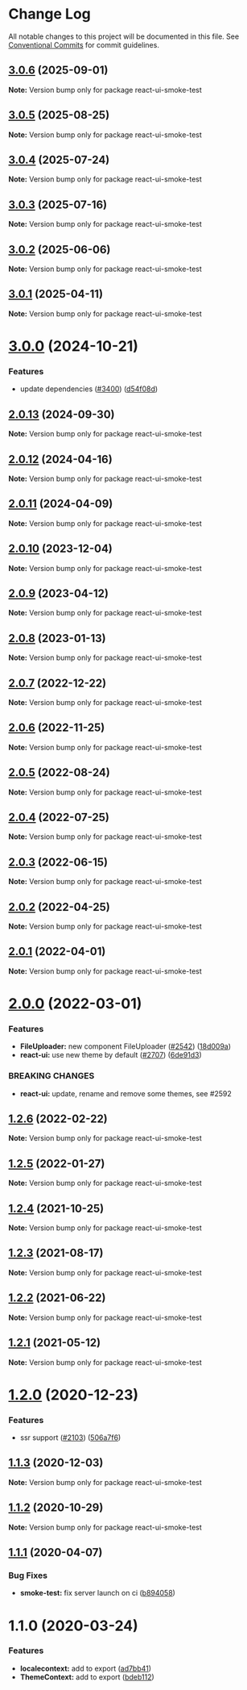 # Change Log

All notable changes to this project will be documented in this file.
See [Conventional Commits](https://conventionalcommits.org) for commit guidelines.

## [3.0.6](https://git.skbkontur.ru/ui/react-ui/compare/react-ui-smoke-test@3.0.3...react-ui-smoke-test@3.0.6) (2025-09-01)

**Note:** Version bump only for package react-ui-smoke-test





## [3.0.5](https://git.skbkontur.ru/ui/react-ui/compare/react-ui-smoke-test@3.0.3...react-ui-smoke-test@3.0.5) (2025-08-25)

**Note:** Version bump only for package react-ui-smoke-test





## [3.0.4](https://git.skbkontur.ru/ui/react-ui/compare/react-ui-smoke-test@3.0.3...react-ui-smoke-test@3.0.4) (2025-07-24)

**Note:** Version bump only for package react-ui-smoke-test





## [3.0.3](https://git.skbkontur.ru/ui/react-ui/compare/react-ui-smoke-test@3.0.2...react-ui-smoke-test@3.0.3) (2025-07-16)

**Note:** Version bump only for package react-ui-smoke-test





## [3.0.2](https://git.skbkontur.ru/ui/react-ui/compare/react-ui-smoke-test@3.0.1...react-ui-smoke-test@3.0.2) (2025-06-06)

**Note:** Version bump only for package react-ui-smoke-test





## [3.0.1](https://git.skbkontur.ru/ui/react-ui/compare/react-ui-smoke-test@3.0.0...react-ui-smoke-test@3.0.1) (2025-04-11)

**Note:** Version bump only for package react-ui-smoke-test





# [3.0.0](https://github.com/skbkontur/retail-ui/compare/react-ui-smoke-test@2.0.13...react-ui-smoke-test@3.0.0) (2024-10-21)


### Features

* update dependencies ([#3400](https://github.com/skbkontur/retail-ui/issues/3400)) ([d54f08d](https://github.com/skbkontur/retail-ui/commit/d54f08db9b10e2b10cb2d40c695a79f4e93271f5))





## [2.0.13](https://github.com/skbkontur/retail-ui/compare/react-ui-smoke-test@2.0.12...react-ui-smoke-test@2.0.13) (2024-09-30)

**Note:** Version bump only for package react-ui-smoke-test





## [2.0.12](https://github.com/skbkontur/retail-ui/compare/react-ui-smoke-test@2.0.11...react-ui-smoke-test@2.0.12) (2024-04-16)

**Note:** Version bump only for package react-ui-smoke-test





## [2.0.11](https://github.com/skbkontur/retail-ui/compare/react-ui-smoke-test@2.0.10...react-ui-smoke-test@2.0.11) (2024-04-09)

**Note:** Version bump only for package react-ui-smoke-test





## [2.0.10](https://github.com/skbkontur/retail-ui/compare/react-ui-smoke-test@2.0.9...react-ui-smoke-test@2.0.10) (2023-12-04)

**Note:** Version bump only for package react-ui-smoke-test





## [2.0.9](https://github.com/skbkontur/retail-ui/compare/react-ui-smoke-test@2.0.8...react-ui-smoke-test@2.0.9) (2023-04-12)

**Note:** Version bump only for package react-ui-smoke-test





## [2.0.8](https://github.com/skbkontur/retail-ui/compare/react-ui-smoke-test@2.0.7...react-ui-smoke-test@2.0.8) (2023-01-13)

**Note:** Version bump only for package react-ui-smoke-test





## [2.0.7](https://github.com/skbkontur/retail-ui/compare/react-ui-smoke-test@2.0.6...react-ui-smoke-test@2.0.7) (2022-12-22)

**Note:** Version bump only for package react-ui-smoke-test





## [2.0.6](https://github.com/skbkontur/retail-ui/compare/react-ui-smoke-test@2.0.5...react-ui-smoke-test@2.0.6) (2022-11-25)

**Note:** Version bump only for package react-ui-smoke-test





## [2.0.5](https://github.com/skbkontur/retail-ui/compare/react-ui-smoke-test@2.0.4...react-ui-smoke-test@2.0.5) (2022-08-24)

**Note:** Version bump only for package react-ui-smoke-test





## [2.0.4](https://github.com/skbkontur/retail-ui/compare/react-ui-smoke-test@2.0.3...react-ui-smoke-test@2.0.4) (2022-07-25)

**Note:** Version bump only for package react-ui-smoke-test





## [2.0.3](https://github.com/skbkontur/retail-ui/compare/react-ui-smoke-test@2.0.2...react-ui-smoke-test@2.0.3) (2022-06-15)

**Note:** Version bump only for package react-ui-smoke-test





## [2.0.2](https://github.com/skbkontur/retail-ui/compare/react-ui-smoke-test@2.0.1...react-ui-smoke-test@2.0.2) (2022-04-25)

**Note:** Version bump only for package react-ui-smoke-test





## [2.0.1](https://github.com/skbkontur/retail-ui/compare/react-ui-smoke-test@2.0.0...react-ui-smoke-test@2.0.1) (2022-04-01)

**Note:** Version bump only for package react-ui-smoke-test





# [2.0.0](https://github.com/skbkontur/retail-ui/compare/react-ui-smoke-test@1.2.6...react-ui-smoke-test@2.0.0) (2022-03-01)


### Features

* **FileUploader:** new component FileUploader ([#2542](https://github.com/skbkontur/retail-ui/issues/2542)) ([18d009a](https://github.com/skbkontur/retail-ui/commit/18d009a8ebeafa2379d5fb46a564ead97c3da6a5))
* **react-ui:** use new theme by default ([#2707](https://github.com/skbkontur/retail-ui/issues/2707)) ([6de91d3](https://github.com/skbkontur/retail-ui/commit/6de91d3f6a44a86a8a9179f9718ab0b15256d91a))


### BREAKING CHANGES

* **react-ui:** update, rename and remove some themes, see #2592





## [1.2.6](https://github.com/skbkontur/retail-ui/compare/react-ui-smoke-test@1.2.5...react-ui-smoke-test@1.2.6) (2022-02-22)

**Note:** Version bump only for package react-ui-smoke-test





## [1.2.5](https://github.com/skbkontur/retail-ui/compare/react-ui-smoke-test@1.2.4...react-ui-smoke-test@1.2.5) (2022-01-27)

**Note:** Version bump only for package react-ui-smoke-test





## [1.2.4](https://github.com/skbkontur/retail-ui/compare/react-ui-smoke-test@1.2.3...react-ui-smoke-test@1.2.4) (2021-10-25)

**Note:** Version bump only for package react-ui-smoke-test





## [1.2.3](https://github.com/skbkontur/retail-ui/compare/react-ui-smoke-test@1.2.2...react-ui-smoke-test@1.2.3) (2021-08-17)

**Note:** Version bump only for package react-ui-smoke-test





## [1.2.2](https://github.com/skbkontur/retail-ui/compare/react-ui-smoke-test@1.2.1...react-ui-smoke-test@1.2.2) (2021-06-22)

**Note:** Version bump only for package react-ui-smoke-test





## [1.2.1](https://github.com/skbkontur/retail-ui/compare/react-ui-smoke-test@1.2.0...react-ui-smoke-test@1.2.1) (2021-05-12)

**Note:** Version bump only for package react-ui-smoke-test





# [1.2.0](https://github.com/skbkontur/retail-ui/compare/react-ui-smoke-test@1.1.3...react-ui-smoke-test@1.2.0) (2020-12-23)


### Features

* ssr support ([#2103](https://github.com/skbkontur/retail-ui/issues/2103)) ([506a7f6](https://github.com/skbkontur/retail-ui/commit/506a7f63337cc4ca2567581495959b1656fedd18))





## [1.1.3](https://github.com/skbkontur/retail-ui/compare/react-ui-smoke-test@1.1.2...react-ui-smoke-test@1.1.3) (2020-12-03)

**Note:** Version bump only for package react-ui-smoke-test





## [1.1.2](https://github.com/skbkontur/retail-ui/compare/react-ui-smoke-test@1.1.1...react-ui-smoke-test@1.1.2) (2020-10-29)

**Note:** Version bump only for package react-ui-smoke-test






## [1.1.1](https://github.com/skbkontur/retail-ui/compare/react-ui-smoke-test@1.1.0...react-ui-smoke-test@1.1.1) (2020-04-07)


### Bug Fixes

* **smoke-test:** fix server launch on ci ([b894058](https://github.com/skbkontur/retail-ui/commit/b894058cf91e802a5e9c9b7f238d7942e741c413))





# 1.1.0 (2020-03-24)


### Features

* **localecontext:** add  to export ([ad7bb41](https://github.com/skbkontur/retail-ui/commit/ad7bb41316378fe37af8cc6ad9efe15537804f7a))
* **ThemeContext:** add to export ([bdeb112](https://github.com/skbkontur/retail-ui/commit/bdeb1123e6eb393b56c27c50ddff2f6721d54850))

